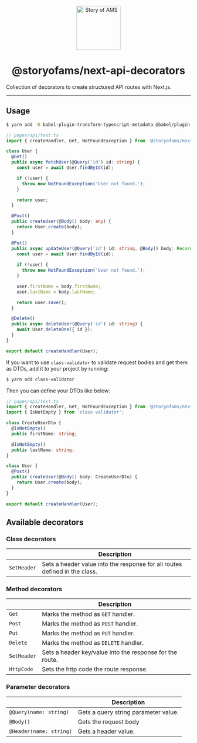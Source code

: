 <p align="center">
  <a aria-label="Story of AMS logo" href="https://storyofams.com/" target="_blank" align="center">
    <img src="https://storyofams.com/public/story-of-ams-logo-small@3x.png" alt="Story of AMS" width="120">
  </a>
  <h1 align="center">@storyofams/next-api-decorators</h1>
</p>

Collection of decorators to create structured API routes with Next.js.

---

## Usage

```bash
$ yarn add -D babel-plugin-transform-typescript-metadata @babel/plugin-proposal-decorators babel-plugin-parameter-decorator
```

```ts
// pages/api/test.ts
import { createHandler, Get, NotFoundException } from '@storyofams/next-api-decorators';

class User {
  @Get()
  public async fetchUser(@Query('id') id: string) {
    const user = await User.findById(id);

    if (!user) {
      throw new NotFoundException('User not found.');
    }

    return user;
  }

  @Post()
  public createUser(@Body() body: any) {
    return User.create(body);
  }

  @Put()
  public async updateUser(@Query('id') id: string, @Body() body: Record<string, string>) {
    const user = await User.findById(id);
    
    if (!user) {
      throw new NotFoundException('User not found.');
    }

    user.firstName = body.firstName;
    user.lastName = body.lastName;

    return user.save();
  }

  @Delete()
  public async deleteUser(@Query('id') id: string) {
    await User.deleteOne({ id });
  }
}

export default createHandler(User);
```

If you want to use `class-validator` to validate request bodies and get them as DTOs, add it to your project by running:

```bash
$ yarn add class-validator
```

Then you can define your DTOs like below:

```ts
// pages/api/test.ts
import { createHandler, Get, NotFoundException } from '@storyofams/next-api-decorators';
import { IsNotEmpty } from 'class-validator';

class CreateUserDto {
  @IsNotEmpty()
  public firstName: string;

  @IsNotEmpty()
  public lastName: string;
}

class User {
  @Post()
  public createUser(@Body() body: CreateUserDto) {
    return User.create(body);
  }
}

export default createHandler(User);
```

## Available decorators

### Class decorators
|             | Description |
| ----        | ----------- |
| `SetHeader` | Sets a header value into the response for all routes defined in the class.

### Method decorators
|             | Description |
| ---         | ----------- |
| `Get`       | Marks the method as `GET` handler.
| `Post`      | Marks the method as `POST` handler.
| `Put`       | Marks the method as `PUT` handler.
| `Delete`    | Marks the method as `DELETE` handler.
| `SetHeader` | Sets a header key/value into the response for the route.
| `HttpCode`  | Sets the http code the route response.

### Parameter decorators
|                         | Description |
| ----------------------- | ----------- |
| `@Query(name: string)`  | Gets a query string parameter value. |
| `@Body()`               | Gets the request body |
| `@Header(name: string)` | Gets a header value. |
